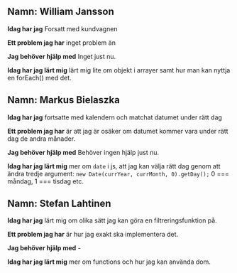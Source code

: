 ## Namn: William Jansson
**Idag har jag** Forsatt med kundvagnen

**Ett problem jag har** inget problem än

**Jag behöver hjälp med** Inget just nu.

**Idag har jag lärt mig** lärt mig lite om objekt i arrayer samt hur man kan nyttja en forEach() med det.


## Namn: Markus Bielaszka
**Idag har jag** fortsatte med kalendern och matchat datumet under rätt dag

**Ett problem jag har** är att jag är osäker om datumet kommer vara under rätt dag de andra månader.

**Jag behöver hjälp med** Behöver ingen hjälp just nu.

**Idag har jag lärt mig** mer om `date` i js, att jag kan välja rätt dag genom att ändra tredje argument:
`new Date(currYear, currMonth, 0).getDay();` 0 === måndag, 1 === tisdag etc.


## Namn: Stefan Lahtinen
**Idag har jag** lärt mig om olika sätt jag kan göra en filtreringsfunktion på.

**Ett problem jag har** är hur jag exakt ska implementera det.

**Jag behöver hjälp med** -

**Idag har jag lärt mig** mer om functions och hur jag kan använda dom.